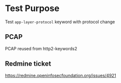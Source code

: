 # Test Purpose

Test `app-layer-protocol` keyword with protocol change

## PCAP

PCAP reused from http2-keywords2

## Redmine ticket

https://redmine.openinfosecfoundation.org/issues/4921
